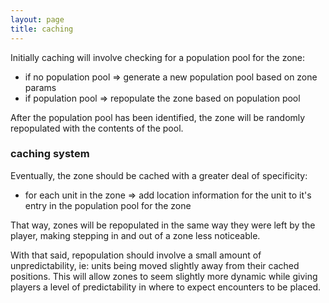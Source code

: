 ```yaml
---
layout: page
title: caching
---
```

Initially caching will involve checking for a population pool for the zone:

* if no population pool => generate a new population pool based on zone params
* if population pool => repopulate the zone based on population pool

After the population pool has been identified, the zone will be randomly repopulated with the contents of the pool.

### caching system

Eventually, the zone should be cached with a greater deal of specificity:

* for each unit in the zone => add location information for the unit to it's entry in the population pool for the zone

That way, zones will be repopulated in the same way they were left by the player, making stepping in and out of a zone less noticeable.

With that said, repopulation should involve a small amount of unpredictability, ie: units being moved slightly away from their cached positions. This will allow zones to seem slightly more dynamic while giving players a level of predictability in where to expect encounters to be placed.
